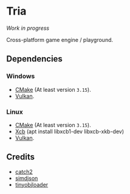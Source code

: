 # Tria

*Work in progress*

Cross-platform game engine / playground.

## Dependencies

### Windows

* [CMake](https://cmake.org/) (At least version `3.15`).
* [Vulkan](https://vulkan.lunarg.com/sdk/home).

### Linux

* [CMake](https://cmake.org/) (At least version `3.15`).
* [Xcb](https://xcb.freedesktop.org/) (apt install libxcb1-dev libxcb-xkb-dev)
* [Vulkan](https://vulkan.lunarg.com/sdk/home).

## Credits

* [catch2](https://github.com/catchorg/Catch2)
* [simdjson](https://github.com/simdjson/simdjson)
* [tinyobjloader](https://github.com/tinyobjloader/tinyobjloader)
